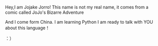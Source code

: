 Hey,I am Jojake Jorro!
This name is not my real name,
it comes from a comic called JoJo's Bizarre Adventure


And I come form China.
I am learning Python
I am ready to talk with YOU about this language！

：）
